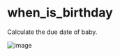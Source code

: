 # when_is_birthday

Calculate the due date of baby.

![image](https://user-images.githubusercontent.com/52947331/118831353-abe24680-b8fa-11eb-99ec-ed95451149b4.png)
